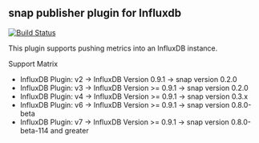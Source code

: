 <!--
http://www.apache.org/licenses/LICENSE-2.0.txt


Copyright 2015 Intel Corporation

Licensed under the Apache License, Version 2.0 (the "License");
you may not use this file except in compliance with the License.
You may obtain a copy of the License at

    http://www.apache.org/licenses/LICENSE-2.0

Unless required by applicable law or agreed to in writing, software
distributed under the License is distributed on an "AS IS" BASIS,
WITHOUT WARRANTIES OR CONDITIONS OF ANY KIND, either express or implied.
See the License for the specific language governing permissions and
limitations under the License.
-->

## snap publisher plugin for Influxdb
[![Build Status](https://travis-ci.com/intelsdi-x/snap-plugin-publisher-influxdb.svg?token=FkGfhS15Ai2yp19KAw41&branch=master)](https://travis-ci.com/intelsdi-x/snap-plugin-publisher-influxdb)

This plugin supports pushing metrics into an InfluxDB instance.

Support Matrix

- InfluxDB Plugin: v2 -> InfluxDB Version 0.9.1 -> snap version 0.2.0
- InfluxDB Plugin: v3 -> InfluxDB Version >= 0.9.1 -> snap version 0.2.0
- InfluxDB Plugin: v4 -> InfluxDB Version >= 0.9.1 -> snap version 0.3.x
- InfluxDB Plugin: v6 -> InfluxDB Version >= 0.9.1 -> snap version 0.8.0-beta
- InfluxDB Plugin: v7 -> InfluxDB Version >= 0.9.1 -> snap version 0.8.0-beta-114 and greater

